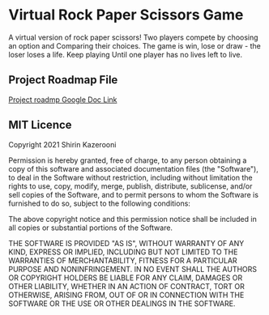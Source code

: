 # Virtual Rock Paper Scissors Game

A virtual version of rock paper scissors! Two players compete by choosing an option and
Comparing their choices. The game is win, lose or draw - the loser loses a life. Keep playing
Until one player has no lives left to live.

## Project Roadmap File
[Project roadmp Google Doc Link](https://docs.google.com/document/d/1h5dH1xrl7ESKZ7Nv1CJ0XY49-CXziwvpjDodslxHL-k/edit?usp=sharing)

## MIT Licence

Copyright 2021 Shirin Kazerooni

Permission is hereby granted, free of charge, to any person obtaining a copy of this software and associated documentation files (the "Software"), to deal in the Software without restriction, including without limitation the rights to use, copy, modify, merge, publish, distribute, sublicense, and/or sell copies of the Software, and to permit persons to whom the Software is furnished to do so, subject to the following conditions:

The above copyright notice and this permission notice shall be included in all copies or substantial portions of the Software.

THE SOFTWARE IS PROVIDED "AS IS", WITHOUT WARRANTY OF ANY KIND, EXPRESS OR IMPLIED, INCLUDING BUT NOT LIMITED TO THE WARRANTIES OF MERCHANTABILITY, FITNESS FOR A PARTICULAR PURPOSE AND NONINFRINGEMENT. IN NO EVENT SHALL THE AUTHORS OR COPYRIGHT HOLDERS BE LIABLE FOR ANY CLAIM, DAMAGES OR OTHER LIABILITY, WHETHER IN AN ACTION OF CONTRACT, TORT OR OTHERWISE, ARISING FROM, OUT OF OR IN CONNECTION WITH THE SOFTWARE OR THE USE OR OTHER DEALINGS IN THE SOFTWARE.

